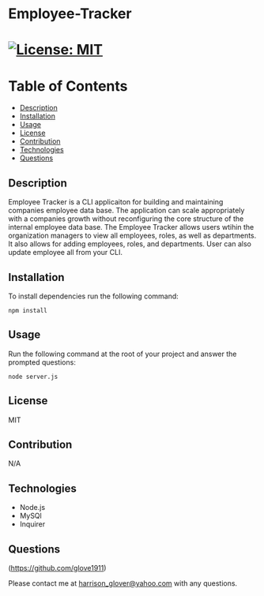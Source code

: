 # Employee-Tracker

# [![License: MIT](https://img.shields.io/badge/License-MIT-yellow.svg)](https://opensource.org/licenses/MIT)

# Table of Contents
- [Description](#description)
- [Installation](#installation)
- [Usage](#usage)
- [License](#license)
- [Contribution](#contribution)
- [Technologies](#technologies)
- [Questions](#questions)



 ## Description
Employee Tracker is a CLI applicaiton for building and maintaining companies employee data base. The application  can scale appropriately with a companies growth without reconfiguring the core structure of the internal employee data base.  The Employee Tracker allows users wtihin the organization managers to view all employees, roles, as well as departments. It also allows for adding employees, roles, and departments.  User can also update employee all from your CLI.


## Installation
To install dependencies run the following command: 
```
npm install
```


## Usage
Run the following command at the root of your project and answer the prompted questions:
```
node server.js
```


## License
MIT


## Contribution
N/A


## Technologies
* Node.js
* MySQl
* Inquirer



## Questions
(https://github.com/glove1911) 


Please contact me at [harrison_glover@yahoo.com](mailto:harrison_glover@yahoo.com) with any questions.